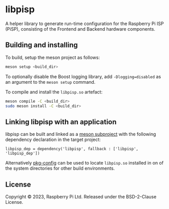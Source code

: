# libpisp

A helper library to generate run-time configuration for the Raspberry Pi ISP (PiSP), consisting of the Frontend and Backend hardware components.

## Building and installing
To build, setup the meson project as follows:

```sh
meson setup <build_dir>
```
To optionally disable the Boost logging library, add ``-Dlogging=disabled`` as an argument to the ``meson setup`` command.

To compile and install the ``libpisp.so`` artefact:
```sh
meson compile -C <build_dir>
sudo meson install -C <build_dir>
```

## Linking libpisp with an application
libpisp can be built and linked as a [meson subproject](https://mesonbuild.com/Subprojects.html) with the following dependency declaration in the target project:
```meson
libpisp_dep = dependency('libpisp', fallback : ['libpisp', 'libpisp_dep'])
```
Alternatively [pkg-config](https://www.freedesktop.org/wiki/Software/pkg-config/) can be used to locate ``libpisp.so`` installed in on of the system directories for other build environments.

## License
Copyright © 2023, Raspberry Pi Ltd. Released under the BSD-2-Clause License.

